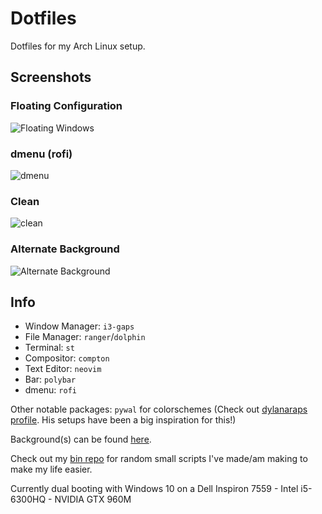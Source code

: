 # Dotfiles
Dotfiles for my Arch Linux setup.

## Screenshots

### Floating Configuration
![Floating Windows](https://i.imgur.com/8t45srx.png)
### dmenu (rofi)
![dmenu](https://i.imgur.com/YOUv39Z.png)
### Clean
![clean](https://i.imgur.com/9fqzspm.png)
### Alternate Background
![Alternate Background](https://i.imgur.com/XAj4KnG.png)

## Info

- Window Manager: `i3-gaps`
- File Manager: `ranger`/`dolphin`
- Terminal: `st`
- Compositor: `compton`
- Text Editor: `neovim`
- Bar: `polybar`
- dmenu: `rofi`

Other notable packages: `pywal` for colorschemes
(Check out [dylanaraps profile](https://github.com/dylanaraps). His setups have been a big inspiration for this!)

Background(s) can be found [here](https://www.positrondream.com/wallpapers-all/).

Check out my [bin repo](https://github.com/grahamsider/bin) for random small scripts I've made/am making to make my life easier.

Currently dual booting with Windows 10 on a Dell Inspiron 7559 - Intel i5-6300HQ - NVIDIA GTX 960M
